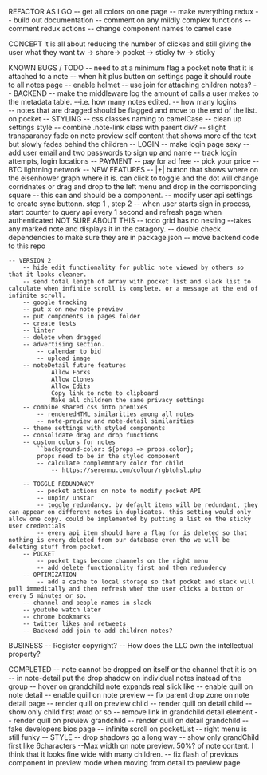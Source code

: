REFACTOR AS I GO
    -- get all colors on one page
    -- make everything redux
    -- build out documentation
    -- comment on any mildly complex functions
    -- comment redux actions 
    -- change component names to camel case

CONCEPT 
    it is all about reducing the number of clickes and still giving the user what they want tw -> share-> pocket -> sticky 
    tw -> sticky 

KNOWN BUGS / TODO
    -- need to at a minimum flag a pocket note that it is attached to a note
    -- when hit plus button on settings page it should route to all notes page
    -- enable helmet 
    -- use join for attaching children notes? 
    -- BACKEND
        -- make the middleware log the amount of calls a user makes to the metadata table. 
            --i.e. how many notes edited. 
            -- how many logins  
        -- notes that are dragged should be flagged and move to the end of the list. on pocket 
    -- STYLING 
        -- css classes naming to camelCase
        -- clean up settings style
        -- combine .note-link class with parent div?
        -- slight transparancy fade on note preview self content  that shows more of the text but slowly fades behind the children
    -- LOGIN
        -- make login page sexy
            -- add user email and two passwords to sign up and name
        -- track login attempts, login locations
    -- PAYMENT 
        -- pay for ad free 
        -- pick your price
        -- BTC lightning network 
    -- NEW FEATURES
        -- |+| button that shows where on the eisenhower graph where it is. can click to toggle and the dot will change corridnates or drag and drop to the left menu and drop in the corrisponding square
        -- this can and should be a component.
    -- modify user api settings to create sync buttonn. step 1 , step 2 
    -- when user starts sign in process, start counter to query api every 1 second and refresh page when authenticated NOT SURE ABOUT THIS
    -- todo grid has no nesting
        --takes any marked note and displays it in the catagory.
    -- double check dependencies to make sure they are in package.json
    -- move backend code to this repo

    -- VERSION 2
        -- hide edit functionality for public note viewed by others so that it looks cleaner.
        -- send total length of array with pocket list and slack list to calculate when infinite scroll is complete. or a message at the end of infinite scroll. 
        -- google tracking 
        -- put x on new note preview
        -- put components in pages folder
        -- create tests
        -- linter
        -- delete when dragged
        -- advertising section.
            -- calendar to bid 
            -- upload image
        -- noteDetail future features
                Allow Forks
                Allow Clones
                Allow Edits
                Copy link to note to clipboard
                Make all children the same privacy settings
        -- combine shared css into premixes
            -- renderedHTML similarities among all notes
            -- note-preview and note-detail similarities
        -- theme settings with styled components 
        -- consolidate drag and drop functions 
        -- custom colors for notes     
            ``background-color: ${props => props.color};
            props need to be in the styled component
            -- calculate complemntary color for child
                -- https://serennu.com/colour/rgbtohsl.php

        -- TOGGLE REDUNDANCY 
            -- pocket actions on note to modify pocket API
            -- unpin/ unstar
            -- toggle redundancy. by default items will be redundant, they can appear on different notes in duplicates. this setting would only allow one copy. could be implemented by putting a list on the sticky user credentials
            -- every api item should have a flag for is deleted so that nothing is every deleted from our database even tho we will be deleting stuff from pocket.
        -- POCKET 
            -- pocket tags become channels on the right menu 
            -- add delete functionality first and then redundency 
        -- OPTIMIZATION 
            -- add a cache to local storage so that pocket and slack will pull immeditally and then refresh when the user clicks a button or every 5 minutes or so. 
        -- channel and people names in slack
        -- youtube watch later
        -- chrome bookmarks
        -- twitter likes and retweets 
        -- Backend add join to add children notes? 
BUSINESS 
    -- Register copyright? 
    -- How does the LLC own the intellectual property? 

COMPLETED 
    -- note cannot be dropped on itself or the channel that it is on 
    -- in note-detail put the drop shadow on individual notes instead of the group
    -- hover on grandchild note expands real slick like
    -- enable quill on note detail 
    -- enable quill on note preview 
    -- fix parent drop zone on note detail page
    -- render quill on preview child
    -- render quill on detail child
    -- show only child first word or so
    -- remove link in grandchild detail element
    -- render quill on preview grandchild
    -- render quill on detail grandchild
    -- fake developers bios page
    -- infinite scroll on pocketList
    -- right menu is still funky
    -- STYLE
        -- drop shadows go a long way
    -- show only grandChild first like 6characters
    --Max width on note preview. 50%? of note content. I think that it looks fine wide with many children.
    -- fix flash of previous component in preview mode when moving from detail to preview page


